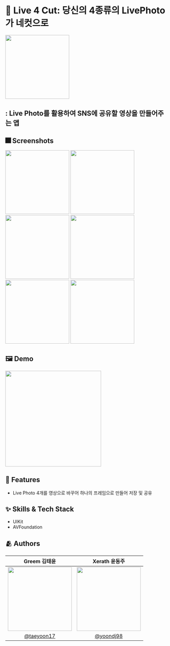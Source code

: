 # :iphone: Live 4 Cut: 당신의 4종류의 LivePhoto가 네컷으로
<img src="https://github.com/DeveloperAcademy-POSTECH/2024-NC2-M24-AVFoundation/assets/54929503/5eea34c0-c9e3-49ac-8307-a015671a3735" width="200" />

## : Live Photo를 활용하여 SNS에 공유할 영상을 만들어주는 앱

## :fireworks: Screenshots
<img src="https://github.com/DeveloperAcademy-POSTECH/2024-NC2-M24-AVFoundation/assets/54929503/81e89cab-f1a5-4de6-8a77-7b745ee5ac69" width="200"/>
<img src="https://github.com/DeveloperAcademy-POSTECH/2024-NC2-M24-AVFoundation/assets/54929503/e80ce46a-8688-46d6-840b-9351166b6ae8" width="200"/>
<img src="https://github.com/DeveloperAcademy-POSTECH/2024-NC2-M24-AVFoundation/assets/54929503/d6e089cf-9c71-4934-ae96-fd5186b48ee9" width="200"/>
<img src="https://github.com/DeveloperAcademy-POSTECH/2024-NC2-M24-AVFoundation/assets/54929503/7da2503a-f7bc-4c74-bb4a-4a7fdaa685f8" width="200"/>
<img src="https://github.com/DeveloperAcademy-POSTECH/2024-NC2-M24-AVFoundation/assets/54929503/415e6378-7010-4063-8819-9fe2c63c0747" width="200"/>
<img src="https://github.com/DeveloperAcademy-POSTECH/2024-NC2-M24-AVFoundation/assets/54929503/13c2c781-808e-4bdc-bf98-a980529a227a" width="200"/>


## :framed_picture: Demo

<img src="https://github.com/DeveloperAcademy-POSTECH/2024-NC2-M24-AVFoundation/assets/54929503/0895b11d-f3f1-4b9c-a9a6-a3591e0e691e" width="300"/>


## :pushpin: Features

- Live Photo 4개를 영상으로 바꾸어 하나의 프레임으로 만들어 저장 및 공유


## :sparkles: Skills & Tech Stack

- UIKit
- AVFoundation


## :people_hugging: Authors
| Greem 김태윤 | Xerath 윤동주 |
|:-:|:-:|
|<img src="https://avatars.githubusercontent.com/u/46375289?v=4" width=200>|<img src="https://avatars.githubusercontent.com/u/54929503?v=4" width=200>|
|[@taeyoon17](https://github.com/taeyoon17)|[@yoondj98](https://github.com/yoondj98)|
